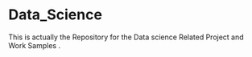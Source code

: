 # Data_Science
This is actually the Repository for the Data science Related Project and Work Samples .
